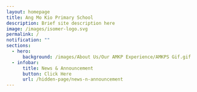 ```yaml
---
layout: homepage
title: Ang Mo Kio Primary School
description: Brief site description here
image: /images/isomer-logo.svg
permalink: /
notification: ""
sections:
  - hero:
      background: /images/About Us/Our AMKP Experience/AMKPS Gif.gif
  - infobar:
      title: News & Announcement
      button: Click Here
      url: /hidden-page/news-n-announcement
---
```


